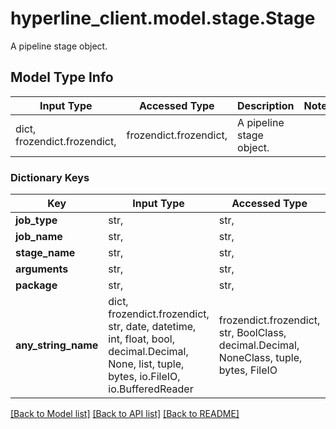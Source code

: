# hyperline_client.model.stage.Stage

A pipeline stage object.

## Model Type Info
Input Type | Accessed Type | Description | Notes
------------ | ------------- | ------------- | -------------
dict, frozendict.frozendict,  | frozendict.frozendict,  | A pipeline stage object. | 

### Dictionary Keys
Key | Input Type | Accessed Type | Description | Notes
------------ | ------------- | ------------- | ------------- | -------------
**job_type** | str,  | str,  |  | 
**job_name** | str,  | str,  |  | 
**stage_name** | str,  | str,  |  | 
**arguments** | str,  | str,  |  | [optional] 
**package** | str,  | str,  |  | [optional] 
**any_string_name** | dict, frozendict.frozendict, str, date, datetime, int, float, bool, decimal.Decimal, None, list, tuple, bytes, io.FileIO, io.BufferedReader | frozendict.frozendict, str, BoolClass, decimal.Decimal, NoneClass, tuple, bytes, FileIO | any string name can be used but the value must be the correct type | [optional]

[[Back to Model list]](../../README.md#documentation-for-models) [[Back to API list]](../../README.md#documentation-for-api-endpoints) [[Back to README]](../../README.md)

